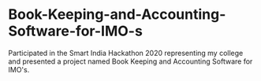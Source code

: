 # Book-Keeping-and-Accounting-Software-for-IMO-s
Participated in the Smart India Hackathon 2020 representing my college and presented a project named Book Keeping and Accounting Software for IMO's.
